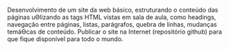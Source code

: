 Desenvolvimento de um site da web básico, estruturando o
conteúdo das páginas uƟlizando as tags HTML vistas em sala de aula,
como headings, navegação entre páginas, listas, parágrafos, quebra
de linhas, mudanças temáƟcas de conteúdo. Publicar o site na
Internet (repositório github) para que fique disponível para todo o
mundo.
